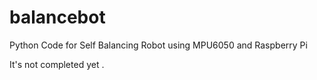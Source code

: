 # balancebot
Python Code for Self Balancing Robot using MPU6050 and Raspberry Pi

It's not completed yet .
